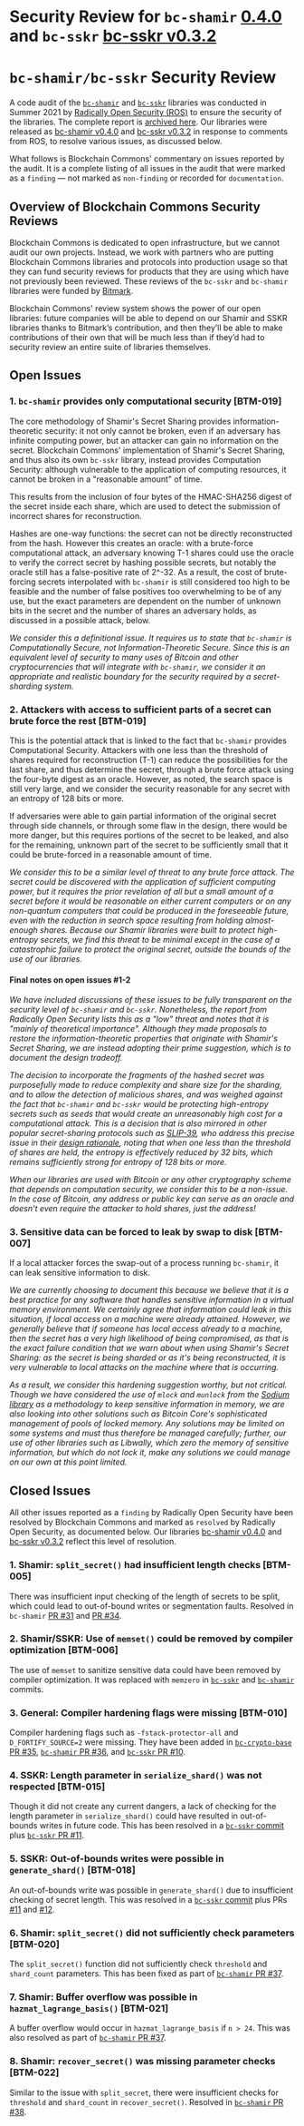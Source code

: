# Security Review for `bc-shamir` [0.4.0](https://github.com/BlockchainCommons/bc-shamir/releases/tag/0.4.0) and `bc-sskr` [bc-sskr v0.3.2](https://github.com/BlockchainCommons/bc-sskr/tree/0.3.2)

# `bc-shamir/bc-sskr` Security Review

A code audit of the [`bc-shamir`](https://github.com/BlockchainCommons/bc-shamir) and [`bc-sskr`](https://github.com/BlockchainCommons/bc-sskr) libraries was conducted in Summer 2021 by [Radically Open Security (ROS)](https://www.radicallyopensecurity.com/) to ensure the security of the libraries. The complete report is [archived here](reviews/2021-security-review.pdf). Our libraries were released as [bc-shamir v0.4.0](https://github.com/BlockchainCommons/bc-shamir/tree/0.4.0) and [bc-sskr v0.3.2](https://github.com/BlockchainCommons/bc-sskr/tree/0.3.2) in response to comments from ROS, to resolve various issues, as discussed below.

What follows is Blockchain Commons' commentary on issues reported by the audit. It is a complete listing of all issues in the audit that were marked as a `finding` — not marked as `non-finding` or recorded for `documentation`.

## Overview of Blockchain Commons Security Reviews

Blockchain Commons is dedicated to open infrastructure, but we cannot audit our own projects. Instead, we work with partners who are putting Blockchain Commons libraries and protocols into production usage so that they can fund security reviews for products that they are using which have not previously been reviewed. These reviews of the `bc-sskr` and `bc-shamir` libraries were funded by [Bitmark](https://bitmark.com/).

Blockchain Commons' review system shows the power of our open libraries: future companies will be able to depend on our Shamir and SSKR libraries thanks to Bitmark’s contribution, and then they’ll be able to make contributions of their own that will be much less than if they’d had to security review an entire suite of libraries themselves.

## Open Issues

### 1. `bc-shamir` provides only computational security [BTM-019]

The core methodology of Shamir's Secret Sharing provides information-theoretic security: it not only cannot be broken, even if an adversary has infinite computing power, but an attacker can gain no information on the secret. Blockchain Commons' implementation of Shamir's Secret Sharing, and thus also its own `bc-sskr` library, instead provides Computation Security: although vulnerable to the application of computing resources, it cannot be broken in a "reasonable amount" of time.

This results from the inclusion of four bytes of the HMAC-SHA256 digest of the secret inside each share, which are used to detect the submission of incorrect shares for reconstruction. 

Hashes are one-way functions: the secret can not be directly reconstructed from the hash. However this creates an oracle: with a brute-force computational attack, an adversary knowing T-1 shares could use the oracle to verify the correct secret by hashing possible secrets, but notably the oracle still has a false-positive rate of 2^-32. As a result, the cost of brute-forcing secrets interpolated with `bc-shamir` is still considered too high to be feasible and the number of false positives too overwhelming to be of any use, but the exact parameters are dependent on the number of unknown bits in the secret and the number of shares an adversary holds, as discussed in a possible attack, below.

_We consider this a definitional issue. It requires us to state that `bc-shamir` is Computationally Secure, not Information-Theoretic Secure. Since this is an equivalent level of security to many uses of Bitcoin and other cryptocurrencies that will integrate with `bc-shamir`, we consider it an appropriate and realistic boundary for the security required by a secret-sharding system._

### 2. Attackers with access to sufficient parts of a secret can brute force the rest [BTM-019]

This is the potential attack that is linked to the fact that `bc-shamir` provides Computational Security. Attackers with one less than the threshold of shares required for reconstruction (T-1) can reduce the possibilities for the last share, and thus determine the secret, through a brute force attack using the four-byte digest as an oracle. However, as noted, the search space is still very large, and we consider the security reasonable for any secret with an entropy of 128 bits or more.

If adversaries were able to gain partial information of the original secret through side channels, or through some flaw in the design, there would be more danger, but this requires portions of the secret to be leaked, and also for the remaining, unknown part of the secret to be sufficiently small that it could be brute-forced in a reasonable amount of time.

_We consider this to be a similar level of threat to any brute force attack. The secret could be discovered with the application of sufficient computing power, but it requires the prior revelation of all but a small amount of a secret before it would be reasonable on either current computers or on any non-quantum computers that could be produced in the foreseeable future, even with the reduction in search space resulting from holding almost-enough shares. Because our Shamir libraries were built to protect high-entropy secrets, we find this threat to be minimal except in the case of a catastrophic failure to protect the original secret, outside the bounds of the use of our libraries._

#### Final notes on open issues #1-2

_We have included discussions of these issues to be fully transparent on the security level of `bc-shamir` and `bc-sskr`. Nonetheless, the report from Radically Open Security lists this as a "low" threat and notes that it is "mainly of theoretical importance". Although they made proposals to restore the information-theoretic properties that originate with Shamir's Secret Sharing, we are instead adopting their prime suggestion, which is to document the design tradeoff._

_The decision to incorporate the fragments of the hashed secret was purposefully made to reduce complexity and share size for the sharding, and to allow the detection of malicious shares, and was weighed against the fact that `bc-shamir` and `bc-sskr` would be protecting high-entropy secrets such as seeds that would create an unreasonably high cost for a computational attack. This is a decision that is also mirrored in other popular secret-sharing protocols such as [SLIP-39](https://github.com/satoshilabs/slips/blob/master/slip-0039.md), who address this precise issue in their [design rationale](https://github.com/satoshilabs/slips/blob/master/slip-0039.md#Digest), noting that when one less than the threshold of shares are held, the entropy is effectively reduced by 32 bits, which remains sufficiently strong for entropy of 128 bits or more._

_When our libraries are used with Bitcoin or any other cryptography scheme that depends on computation security, we consider this to be a non-issue. In the case of Bitcoin, any address or public key can serve as an oracle and doesn't even require the attacker to hold shares, just the address!_

### 3. Sensitive data can be forced to leak by swap to disk [BTM-007]

If a local attacker forces the swap-out of a process running `bc-shamir`, it can leak sensitive information to disk.

_We are currently choosing to document this because we believe that it is a best practice for any software that handles sensitive information in a virtual memory environment. We certainly agree that information could leak in this situation, if local access on a machine were already attained. However, we generally believe that if someone has local access already to a machine, then the secret has a very high likelihood of being compromised, as that is the exact failure condition that we warn about when using Shamir's Secret Sharing: as the secret is being sharded or as it's being reconstructed, it is very vulnerable to local attacks on the machine where that is occurring._

_As a result, we consider this hardening suggestion worthy, but not critical. Though we have considered the use of `mlock` and `munlock` from the [Sodium library](https://libsodium.gitbook.io/doc/memory_management) as a methodology to keep sensitive information in memory, we are also looking into other solutions such as Bitcoin Core's sophisticated management of pools of locked memory. Any solutions may be limited on some systems and must thus therefore be managed carefully; further, our use of other libraries such as Libwally, which zero the memory of sensitive information, but which do not lock it, make any solutions we could manage on our own at this point limited._

## Closed Issues

All other issues reported as a `finding` by Radically Open Security have been resolved by Blockchain Commons and marked as `resolved` by Radically Open Security, as documented below. Our libraries [bc-shamir v0.4.0](https://github.com/BlockchainCommons/bc-shamir/tree/0.4.0) and [bc-sskr v0.3.2](https://github.com/BlockchainCommons/bc-sskr/tree/0.3.2) reflect this level of resolution.

### 1. Shamir: `split_secret()` had insufficient length checks [BTM-005]

There was insufficient input checking of the length of secrets to be split, which could lead to out-of-bound writes or segmentation faults. Resolved in `bc-shamir` [PR #31](https://github.com/BlockchainCommons/bc-shamir/pull/31/commits/dd01344c0fdcbc80264f63e70f90886448922ee9) and [PR #34](https://github.com/BlockchainCommons/bc-shamir/pull/34).

### 2. Shamir/SSKR: Use of `memset()` could be removed by compiler optimization [BTM-006]

The use of `memset` to sanitize sensitive data could have been removed by compiler optimization. It was replaced with `memzero` in [`bc-sskr`](https://github.com/BlockchainCommons/bc-sskr/commit/c40b37fe62e2257132952eee52197ffffef6533d) and [`bc-shamir`](https://github.com/BlockchainCommons/bc-shamir/commit/99f409f58258a836564b35279327ebe45f6829b5) commits.

### 3. General: Compiler hardening flags were missing [BTM-010]

Compiler hardening flags such as `-fstack-protector-all` and `D_FORTIFY_SOURCE=2` were missing. They have been added in [`bc-crypto-base` PR #35](https://github.com/BlockchainCommons/bc-crypto-base/pull/35), [`bc-shamir` PR #36](https://github.com/BlockchainCommons/bc-shamir/pull/36), and [`bc-sskr` PR #10](https://github.com/BlockchainCommons/bc-sskr/pull/10).

### 4. SSKR: Length parameter in `serialize_shard()` was not respected [BTM-015]

Though it did not create any current dangers, a lack of checking for the length parameter in `serialize_shard()` could have resulted in out-of-bounds writes in future code. This has been resolved in a [`bc-sskr` commit](https://github.com/BlockchainCommons/bc-sskr/commit/3c73b09f09f849481dbfaf6eee0bb56d0e9db1b9) plus [`bc-sskr` PR #11](https://github.com/BlockchainCommons/bc-sskr/pull/11).

### 5. SSKR: Out-of-bounds writes were possible in `generate_shard()` [BTM-018]

An out-of-bounds write was possible in `generate_shard()` due to insufficient checking of secret length. This was resolved in a [`bc-sskr` commit](https://github.com/BlockchainCommons/bc-sskr/commit/718a3ab28c2f025582928bbbd78551f4e8b4fdde) plus PRs [#11](https://github.com/BlockchainCommons/bc-sskr/pull/11) and [#12](https://github.com/BlockchainCommons/bc-sskr/pull/12).

### 6. Shamir: `split_secret()` did not sufficiently check parameters [BTM-020]

The `split_secret()` function did not sufficiently check `threshold` and `shard_count` parameters. This has been fixed as part of [`bc-shamir` PR #37](https://github.com/BlockchainCommons/bc-shamir/pull/37).

### 7. Shamir: Buffer overflow was possible in `hazmat_lagrange_basis()` [BTM-021]

A buffer overflow would occur in `hazmat_lagrange_basis` if `n > 24`. This was also resolved as part of [`bc-shamir` PR #37](https://github.com/BlockchainCommons/bc-shamir/pull/37).

### 8. Shamir: `recover_secret()` was missing parameter checks [BTM-022]

Similar to the issue with `split_secret`, there were insufficient checks for `threshold` and `shard_count` in `recover_secret()`. Resolved in [`bc-shamir` PR #38](https://github.com/BlockchainCommons/bc-shamir/pull/38).
